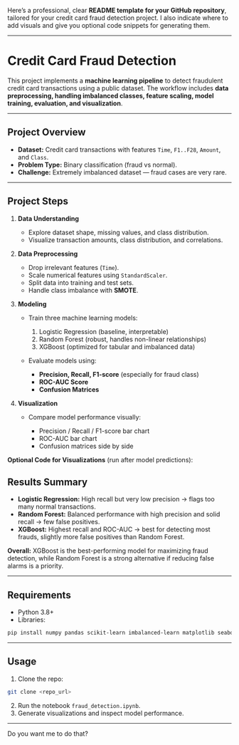 Here’s a professional, clear **README template for your GitHub repository**, tailored for your credit card fraud detection project. I also indicate where to add visuals and give you optional code snippets for generating them.

---

# **Credit Card Fraud Detection**

This project implements a **machine learning pipeline** to detect fraudulent credit card transactions using a public dataset. The workflow includes **data preprocessing, handling imbalanced classes, feature scaling, model training, evaluation, and visualization**.

---

## **Project Overview**

* **Dataset:** Credit card transactions with features `Time`, `F1..F28`, `Amount`, and `Class`.
* **Problem Type:** Binary classification (fraud vs normal).
* **Challenge:** Extremely imbalanced dataset — fraud cases are very rare.

---

## **Project Steps**

1. **Data Understanding**

   * Explore dataset shape, missing values, and class distribution.
   * Visualize transaction amounts, class distribution, and correlations.

2. **Data Preprocessing**

   * Drop irrelevant features (`Time`).
   * Scale numerical features using `StandardScaler`.
   * Split data into training and test sets.
   * Handle class imbalance with **SMOTE**.

3. **Modeling**

   * Train three machine learning models:

     1. Logistic Regression (baseline, interpretable)
     2. Random Forest (robust, handles non-linear relationships)
     3. XGBoost (optimized for tabular and imbalanced data)
   * Evaluate models using:

     * **Precision, Recall, F1-score** (especially for fraud class)
     * **ROC-AUC Score**
     * **Confusion Matrices**

4. **Visualization**

   * Compare model performance visually:

     * Precision / Recall / F1-score bar chart
     * ROC-AUC bar chart
     * Confusion matrices side by side

**Optional Code for Visualizations** (run after model predictions):



## **Results Summary**

* **Logistic Regression:** High recall but very low precision → flags too many normal transactions.
* **Random Forest:** Balanced performance with high precision and solid recall → few false positives.
* **XGBoost:** Highest recall and ROC-AUC → best for detecting most frauds, slightly more false positives than Random Forest.

**Overall:** XGBoost is the best-performing model for maximizing fraud detection, while Random Forest is a strong alternative if reducing false alarms is a priority.

---

## **Requirements**

* Python 3.8+
* Libraries:

```bash
pip install numpy pandas scikit-learn imbalanced-learn matplotlib seaborn xgboost
```

---

## **Usage**

1. Clone the repo:

```bash
git clone <repo_url>
```

2. Run the notebook `fraud_detection.ipynb`.
3. Generate visualizations and inspect model performance.

---

Do you want me to do that?
